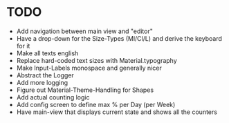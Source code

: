 # TODO

- Add navigation between main view and "editor"
- Have a drop-down for the Size-Types (Ml/Cl/L) and derive the keyboard for it
- Make all texts english
- Replace hard-coded text sizes with Material.typography
- Make Input-Labels monospace and generally nicer
- Abstract the Logger
- Add more logging
- Figure out Material-Theme-Handling for Shapes
- Add actual counting logic
- Add config screen to define max % per Day (per Week)
- Have main-view that displays current state and shows all the counters
